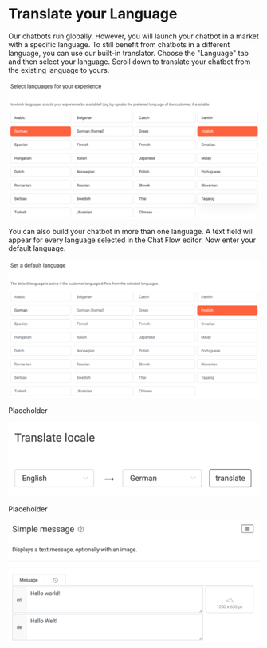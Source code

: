 # Translate your Language

Our chatbots run globally. However, you will launch your chatbot in a market with a specific language. To still benefit from chatbots in a different language, you can use our built-in translator. Choose the "Language" tab and then select your language. Scroll down to translate your chatbot from the existing language to yours.


![Select language](select_language.png "Select language")


You can also build your chatbot in more than one language. A text field will appear for every language selected in the Chat Flow editor.
Now enter your default language.

![Set a default language](default_language.png "Set a default language")

Placeholder

![Translation example](translation_example.png "Translation example")

Placeholder 

![Language example text](language_example_text.png "Language example text")


